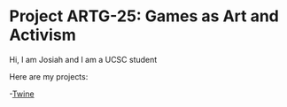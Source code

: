 # Project ARTG-25: Games as Art and Activism

Hi, I am Josiah and I am a UCSC student

Here are my projects:

-[Twine](https://josagawa.github.io/twine)
